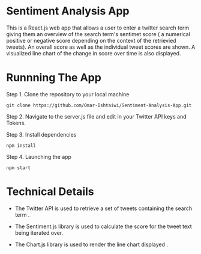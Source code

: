 # Sentiment Analysis App

This is a React.js web app that allows a user to enter a twitter search term giving them an overview of the search term's sentimet score ( a numerical positive or negative score depending on the context of the retrievied tweets).  An overall score as well as the individual tweet scores are shown. A visualized line chart of the change in score over time is also displayed.
 

# Runnning The App

Step 1. Clone the repository to your local machine 


```
git clone https://github.com/Omar-Ishtaiwi/Sentiment-Analysis-App.git
```



Step 2. Navigate to the server.js file and edit in your Twitter API keys and Tokens.



Step 3. Install dependencies 


```
npm install
```



Step 4. Launching the app 


```
npm start 
```


# Technical Details

* The Twitter API is used to retrieve a set of tweets containing the search term .

* The Sentiment.js library is used to calculate the score for the tweet text being iterated over.

* The Chart.js library is used to render the line chart displayed .




